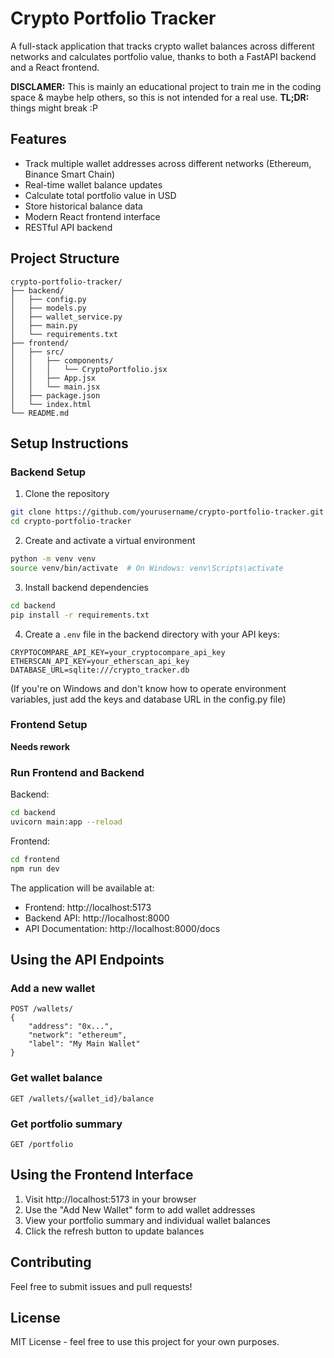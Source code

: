 # Crypto Portfolio Tracker

A full-stack application that tracks crypto wallet balances across different networks and calculates portfolio value, thanks to both a FastAPI backend and a React frontend.

**DISCLAMER:** This is mainly an educational project to train me in the coding space & maybe help others, so this is not intended for a real use.
**TL;DR:** things might break :P

## Features

- Track multiple wallet addresses across different networks (Ethereum, Binance Smart Chain)
- Real-time wallet balance updates
- Calculate total portfolio value in USD
- Store historical balance data
- Modern React frontend interface
- RESTful API backend

## Project Structure

```
crypto-portfolio-tracker/
├── backend/
│   ├── config.py
│   ├── models.py
│   ├── wallet_service.py
│   ├── main.py
│   └── requirements.txt
├── frontend/
│   ├── src/
│   │   ├── components/
│   │   │   └── CryptoPortfolio.jsx
│   │   ├── App.jsx
│   │   └── main.jsx
│   ├── package.json
│   └── index.html
└── README.md
```

## Setup Instructions

### Backend Setup

1. Clone the repository
```bash
git clone https://github.com/yourusername/crypto-portfolio-tracker.git
cd crypto-portfolio-tracker
```

2. Create and activate a virtual environment
```bash
python -m venv venv
source venv/bin/activate  # On Windows: venv\Scripts\activate
```

3. Install backend dependencies
```bash
cd backend
pip install -r requirements.txt
```

4. Create a `.env` file in the backend directory with your API keys:
```
CRYPTOCOMPARE_API_KEY=your_cryptocompare_api_key
ETHERSCAN_API_KEY=your_etherscan_api_key
DATABASE_URL=sqlite:///crypto_tracker.db
```
(If you're on Windows and don't know how to operate environment variables, just add the keys and database URL in the config.py file)

### Frontend Setup

**Needs rework**

### Run Frontend and Backend

Backend:
```bash
cd backend
uvicorn main:app --reload
```

Frontend:
```bash
cd frontend
npm run dev
```

The application will be available at:
- Frontend: http://localhost:5173
- Backend API: http://localhost:8000
- API Documentation: http://localhost:8000/docs

## Using the API Endpoints

### Add a new wallet
```
POST /wallets/
{
    "address": "0x...",
    "network": "ethereum",
    "label": "My Main Wallet"
}
```

### Get wallet balance
```
GET /wallets/{wallet_id}/balance
```

### Get portfolio summary
```
GET /portfolio
```

## Using the Frontend Interface

1. Visit http://localhost:5173 in your browser
2. Use the "Add New Wallet" form to add wallet addresses
3. View your portfolio summary and individual wallet balances
4. Click the refresh button to update balances

## Contributing

Feel free to submit issues and pull requests!

## License

MIT License - feel free to use this project for your own purposes.
